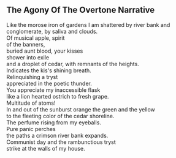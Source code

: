 The Agony Of The Overtone Narrative
-----------------------------------
Like the morose iron of gardens I am shattered by river bank and conglomerate, by saliva and clouds.  
Of musical apple, spirit  
of the banners,  
buried aunt blood, your kisses  
shower into exile  
and a droplet of cedar, with remnants of the heights.  
Indicates the kis's shining breath.  
Relinquishing a tryst  
appreciated in the poetic thunder.  
You appreciate my inaccessible flask  
like a lion hearted ostrich to fresh grape.  
Multitude of atoms!  
In and out of the sunburst orange the green and the yellow  
to the fleeting color of the cedar shoreline.  
The perfume rising from my eyeballs.  
Pure panic perches  
the paths a crimson river bank expands.  
Communist day and the rambunctious tryst  
strike at the walls of my house.  
